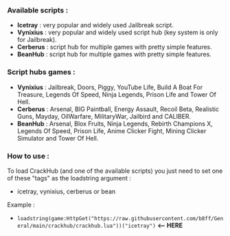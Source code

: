 ### Available scripts :
 * **Icetray** : very popular and widely used Jailbreak script.
 * **Vynixius** : very popular and widely used script hub (key system is only for Jailbreak).
 * **Cerberus** : script hub for multiple games with pretty simple features.
 * **BeanHub** : script hub for multiple games with pretty simple features.

### Script hubs games :
 * **Vynixius** : Jailbreak, Doors, Piggy, YouTube Life, Build A Boat For Treasure, Legends Of Speed, Ninja Legends, Prison Life and Tower Of Hell.
 * **Cerberus** : Arsenal, BIG Paintball, Energy Assault, Recoil Beta, Realistic Guns, Mayday, OilWarfare, MilitaryWar, Jailbird and CALIBER.
 * **BeanHub** : Arsenal, Blox Fruits, Ninja Legends, Rebirth Champions X, Legends Of Speed, Prison Life, Anime Clicker Fight, Mining Clicker Simulator and Tower Of Hell.

### How to use :
To load CrackHub (and one of the available scripts) you just need to set one of these "tags" as the loadstring argument :
 * icetray, vynixius, cerberus or bean

Example :
 * ```loadstring(game:HttpGet("https://raw.githubusercontent.com/b8ff/General/main/crackhub/crackhub.lua"))("icetray")``` **<-- HERE**
